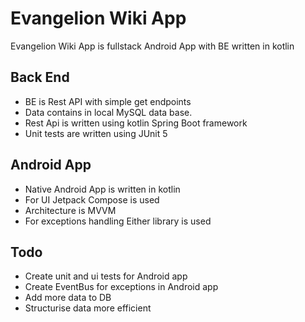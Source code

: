 # Evangelion Wiki App

Evangelion Wiki App is fullstack Android App with BE written in kotlin

## Back End

- BE is Rest API with simple get endpoints
- Data contains in local MySQL data base.
- Rest Api is written using kotlin Spring Boot framework
- Unit tests are written using JUnit 5

## Android App

- Native Android App is written in kotlin
- For UI Jetpack Compose is used
- Architecture is MVVM
- For exceptions handling Either library is used

## Todo

- Create unit and ui tests for Android app
- Create EventBus for exceptions in Android app
- Add more data to DB
- Structurise data more efficient